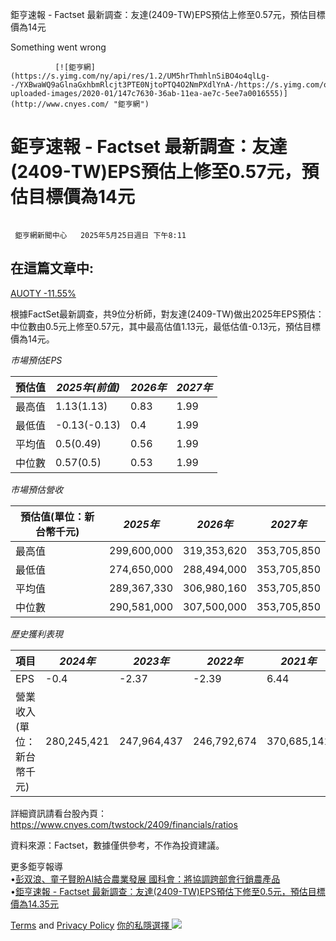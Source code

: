 




































































































鉅亨速報 - Factset 最新調查：友達(2409-TW)EPS預估上修至0.57元，預估目標價為14元 

  

Something went wrong

              [![鉅亨網](https://s.yimg.com/ny/api/res/1.2/UM5hrThmhlnSiBO4o4qlLg--/YXBwaWQ9aGlnaGxhbmRlcjt3PTE0NjtoPTQ4O2NmPXdlYnA-/https://s.yimg.com/os/creatr-uploaded-images/2020-01/147c7630-36ab-11ea-ae7c-5ee7a0016555)](http://www.cnyes.com/ "鉅亨網")   
# 鉅亨速報 - Factset 最新調查：友達(2409-TW)EPS預估上修至0.57元，預估目標價為14元

   ![](data:image/gif;base64,R0lGODlhAQABAIAAAAAAAP///ywAAAAAAQABAAACAUwAOw==) 

 

     鉅亨網新聞中心   2025年5月25日週日 下午8:11           
## 在這篇文章中:

 [AUOTY   -11.55%](/quote/AUOTY/ "AUOTY")      

根據FactSet最新調查，共9位分析師，對友達(2409-TW)做出2025年EPS預估：中位數由0.5元上修至0.57元，其中最高估值1.13元，最低估值-0.13元，預估目標價為14元。

*市場預估EPS*

| 預估值 | *2025年(前值)* | *2026年* | *2027年* |
| --- | --- | --- | --- |
| 最高值 | 1.13(1.13) | 0.83 | 1.99 |
| 最低值 | -0.13(-0.13) | 0.4 | 1.99 |
| 平均值 | 0.5(0.49) | 0.56 | 1.99 |
| 中位數 | 0.57(0.5) | 0.53 | 1.99 |

*市場預估營收*

| 預估值(單位：新台幣千元) | *2025年* | *2026年* | *2027年* |
| --- | --- | --- | --- |
| 最高值 | 299,600,000 | 319,353,620 | 353,705,850 |
| 最低值 | 274,650,000 | 288,494,000 | 353,705,850 |
| 平均值 | 289,367,330 | 306,980,160 | 353,705,850 |
| 中位數 | 290,581,000 | 307,500,000 | 353,705,850 |

*歷史獲利表現*

| 項目 | *2024年* | *2023年* | *2022年* | *2021年* |
| --- | --- | --- | --- | --- |
| EPS | -0.4 | -2.37 | -2.39 | 6.44 |
| 營業收入(單位：新台幣千元) | 280,245,421 | 247,964,437 | 246,792,674 | 370,685,141 |

詳細資訊請看台股內頁：  
<https://www.cnyes.com/twstock/2409/financials/ratios>

資料來源：Factset，數據僅供參考，不作為投資建議。

更多鉅亨報導  
•[彭双浪、童子賢盼AI結合農業發展 國科會：將協調跨部會行銷農產品](https://news.cnyes.com/news/id/5988384?utm_source=yahoo&utm_medium=RSS&utm_campaign=relate)  
•[鉅亨速報 - Factset 最新調查：友達(2409-TW)EPS預估下修至0.5元，預估目標價為14.35元](https://news.cnyes.com/news/id/5984042?utm_source=yahoo&utm_medium=RSS&utm_campaign=relate)

  [Terms](https://guce.yahoo.com/terms?locale=zh-Hant-HK)  and [Privacy Policy](https://guce.yahoo.com/privacy-policy?locale=zh-Hant-HK)  [你的私隱選擇 ![](https://s.yimg.com/dv/static/siteApp/img/privacy-choice-control.png)](https://guce.yahoo.com/state-controls?locale=zh-Hant-HK&state=VA)                  



